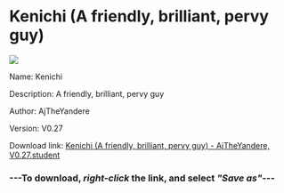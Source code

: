 # Kenichi (A friendly, brilliant, pervy guy)

<img src = "https://raw.githubusercontent.com/Arbiter1223/Koukou-Gurashi-Custom-Students/master/Students/Files/Kenichi%20(A%20friendly%2C%20brilliant%2C%20pervy%20guy).png">

Name: Kenichi

Description: A friendly, brilliant, pervy guy

Author: AjTheYandere

Version: V0.27

Download link: <a href="https://raw.githubusercontent.com/Arbiter1223/Koukou-Gurashi-Custom-Students/master/Students/Files/Kenichi%20(A%20friendly%2C%20brilliant%2C%20pervy%20guy)%20-%20AjTheYandere%2C%20V0.27.student">Kenichi (A friendly, brilliant, pervy guy) - AjTheYandere, V0.27.student</a>

### ---**To download, _right-click_ the link, and select _"Save as"_**---
